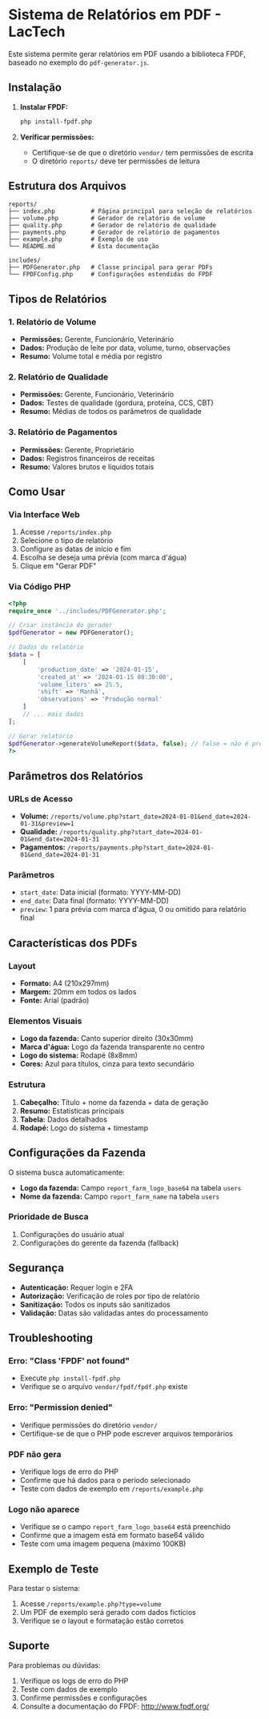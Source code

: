 # Sistema de Relatórios em PDF - LacTech

Este sistema permite gerar relatórios em PDF usando a biblioteca FPDF, baseado no exemplo do `pdf-generator.js`.

## Instalação

1. **Instalar FPDF:**
   ```bash
   php install-fpdf.php
   ```

2. **Verificar permissões:**
   - Certifique-se de que o diretório `vendor/` tem permissões de escrita
   - O diretório `reports/` deve ter permissões de leitura

## Estrutura dos Arquivos

```
reports/
├── index.php          # Página principal para seleção de relatórios
├── volume.php         # Gerador de relatório de volume
├── quality.php        # Gerador de relatório de qualidade
├── payments.php       # Gerador de relatório de pagamentos
├── example.php        # Exemplo de uso
└── README.md          # Esta documentação

includes/
├── PDFGenerator.php   # Classe principal para gerar PDFs
└── FPDFConfig.php     # Configurações estendidas do FPDF
```

## Tipos de Relatórios

### 1. Relatório de Volume
- **Permissões:** Gerente, Funcionário, Veterinário
- **Dados:** Produção de leite por data, volume, turno, observações
- **Resumo:** Volume total e média por registro

### 2. Relatório de Qualidade
- **Permissões:** Gerente, Funcionário, Veterinário
- **Dados:** Testes de qualidade (gordura, proteína, CCS, CBT)
- **Resumo:** Médias de todos os parâmetros de qualidade

### 3. Relatório de Pagamentos
- **Permissões:** Gerente, Proprietário
- **Dados:** Registros financeiros de receitas
- **Resumo:** Valores brutos e líquidos totais

## Como Usar

### Via Interface Web
1. Acesse `/reports/index.php`
2. Selecione o tipo de relatório
3. Configure as datas de início e fim
4. Escolha se deseja uma prévia (com marca d'água)
5. Clique em "Gerar PDF"

### Via Código PHP
```php
<?php
require_once '../includes/PDFGenerator.php';

// Criar instância do gerador
$pdfGenerator = new PDFGenerator();

// Dados do relatório
$data = [
    [
        'production_date' => '2024-01-15',
        'created_at' => '2024-01-15 08:30:00',
        'volume_liters' => 25.5,
        'shift' => 'Manhã',
        'observations' => 'Produção normal'
    ]
    // ... mais dados
];

// Gerar relatório
$pdfGenerator->generateVolumeReport($data, false); // false = não é prévia
?>
```

## Parâmetros dos Relatórios

### URLs de Acesso
- **Volume:** `/reports/volume.php?start_date=2024-01-01&end_date=2024-01-31&preview=1`
- **Qualidade:** `/reports/quality.php?start_date=2024-01-01&end_date=2024-01-31`
- **Pagamentos:** `/reports/payments.php?start_date=2024-01-01&end_date=2024-01-31`

### Parâmetros
- `start_date`: Data inicial (formato: YYYY-MM-DD)
- `end_date`: Data final (formato: YYYY-MM-DD)
- `preview`: 1 para prévia com marca d'água, 0 ou omitido para relatório final

## Características dos PDFs

### Layout
- **Formato:** A4 (210x297mm)
- **Margem:** 20mm em todos os lados
- **Fonte:** Arial (padrão)

### Elementos Visuais
- **Logo da fazenda:** Canto superior direito (30x30mm)
- **Marca d'água:** Logo da fazenda transparente no centro
- **Logo do sistema:** Rodapé (8x8mm)
- **Cores:** Azul para títulos, cinza para texto secundário

### Estrutura
1. **Cabeçalho:** Título + nome da fazenda + data de geração
2. **Resumo:** Estatísticas principais
3. **Tabela:** Dados detalhados
4. **Rodapé:** Logo do sistema + timestamp

## Configurações da Fazenda

O sistema busca automaticamente:
- **Logo da fazenda:** Campo `report_farm_logo_base64` na tabela `users`
- **Nome da fazenda:** Campo `report_farm_name` na tabela `users`

### Prioridade de Busca
1. Configurações do usuário atual
2. Configurações do gerente da fazenda (fallback)

## Segurança

- **Autenticação:** Requer login e 2FA
- **Autorização:** Verificação de roles por tipo de relatório
- **Sanitização:** Todos os inputs são sanitizados
- **Validação:** Datas são validadas antes do processamento

## Troubleshooting

### Erro: "Class 'FPDF' not found"
- Execute `php install-fpdf.php`
- Verifique se o arquivo `vendor/fpdf/fpdf.php` existe

### Erro: "Permission denied"
- Verifique permissões do diretório `vendor/`
- Certifique-se de que o PHP pode escrever arquivos temporários

### PDF não gera
- Verifique logs de erro do PHP
- Confirme que há dados para o período selecionado
- Teste com dados de exemplo em `/reports/example.php`

### Logo não aparece
- Verifique se o campo `report_farm_logo_base64` está preenchido
- Confirme que a imagem está em formato base64 válido
- Teste com uma imagem pequena (máximo 100KB)

## Exemplo de Teste

Para testar o sistema:
1. Acesse `/reports/example.php?type=volume`
2. Um PDF de exemplo será gerado com dados fictícios
3. Verifique se o layout e formatação estão corretos

## Suporte

Para problemas ou dúvidas:
1. Verifique os logs de erro do PHP
2. Teste com dados de exemplo
3. Confirme permissões e configurações
4. Consulte a documentação do FPDF: http://www.fpdf.org/








